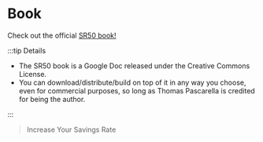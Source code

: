 # Book 

Check out the official [SR50 book!](https://docs.google.com/document/d/1Va6BySu3akYa1SWyfu4Awht-jDD21Gd4p0qcxM8cSog/edit?usp=sharing)

:::tip Details

- The SR50 book is a Google Doc released under the Creative Commons License. 
- You can download/distribute/build on top of it in any way you choose, even for commercial purposes, so long as Thomas Pascarella is credited for being the author.

:::

>Increase Your Savings Rate